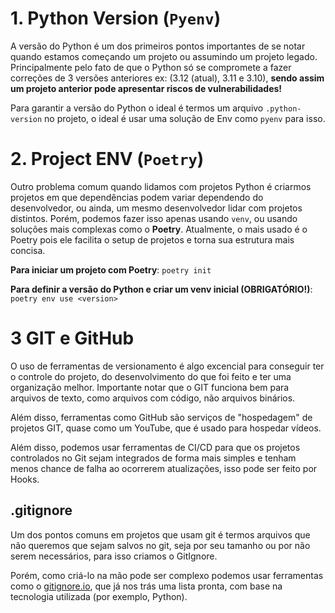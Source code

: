 # 1. Python Version (`Pyenv`)

A versão do Python é um dos primeiros pontos importantes de se notar quando estamos começando um projeto ou assumindo um projeto legado. Principalmente pelo fato de que o Python só se compromete a fazer correções de 3 versões anteriores ex: (3.12 (atual), 3.11 e 3.10), **sendo assim um projeto anterior pode apresentar riscos de vulnerabilidades!**

Para garantir a versão do Python o ideal é termos um arquivo `.python-version` no projeto, o ideal é usar uma solução de Env como `pyenv` para isso.

# 2. Project ENV (`Poetry`)

Outro problema comum quando lidamos com projetos Python é criarmos projetos em que dependências podem variar dependendo do desenvolvedor, ou ainda, um mesmo desenvolvedor lidar com projetos distintos. Porém, podemos fazer isso apenas usando `venv`, ou usando soluções mais complexas como o **Poetry**. Atualmente, o mais usado é o Poetry pois ele facilita o setup de projetos e torna sua estrutura mais concisa.

**Para iniciar um projeto com Poetry**:
`poetry init`

**Para definir a versão do Python e criar um venv inicial (OBRIGATÓRIO!)**:
`poetry env use <version>`

# 3 GIT e GitHub

O uso de ferramentas de versionamento é algo excencial para conseguir ter o controle do projeto, do desenvolvimento do que foi feito e ter uma organização melhor. Importante notar que o GIT funciona bem para arquivos de texto, como arquivos com código, não arquivos binários.

Além disso, ferramentas como GitHub são serviços de "hospedagem" de projetos GIT, quase como um YouTube, que é usado para hospedar vídeos.

Além disso, podemos usar ferramentas de CI/CD para que os projetos controlados no Git sejam integrados de forma mais simples e tenham menos chance de falha ao ocorrerem atualizações, isso pode ser feito por Hooks.

## .gitignore

Um dos pontos comuns em projetos que usam git é termos arquivos que não queremos que sejam salvos no git, seja por seu tamanho ou por não serem necessários, para isso criamos o GitIgnore.

Porém, como criá-lo na mão pode ser complexo podemos usar ferramentas como o [gitignore.io](https://www.toptal.com/developers/gitignore), que já nos trás uma lista pronta, com base na tecnologia utilizada (por exemplo, Python).
